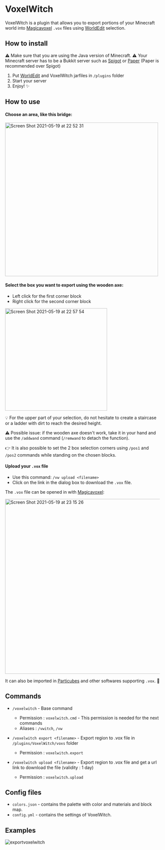 # VoxelWitch

VoxelWitch is a plugin that allows you to export portions of your Minecraft world into [Magicavoxel](https://ephtracy.github.io) `.vox` files using [WorldEdit](https://dev.bukkit.org/projects/worldedit) selection.

## How to install

⚠️ Make sure that you are using the Java version of Minecraft.
⚠️ Your Minecraft server has to be a Bukkit server such as [Spigot](https://spigotmc.org) or [Paper](https://papermc.io) (Paper is recommended over Spigot)

1. Put [WorldEdit](https://dev.bukkit.org/projects/worldedit/files) and VoxelWitch jarfiles in `/plugins` folder
2. Start your server
3. Enjoy! ✨

## How to use

#### Choose an area, like this bridge:

<img width="498" alt="Screen Shot 2021-05-19 at 22 52 31" src="https://user-images.githubusercontent.com/6775074/118882869-e9dc6c00-b8f4-11eb-9f59-eb42cdd861b4.png">

#### Select the box you want to export using the wooden axe:
  - Left click for the first corner block
  - Right click for the second corner block

<img width="332" alt="Screen Shot 2021-05-19 at 22 57 54" src="https://user-images.githubusercontent.com/6775074/118883592-b221f400-b8f5-11eb-82b6-f0a3aa41f779.png">

 💡 For the upper part of your selection, do not hesitate to create a staircase or a ladder with dirt to reach the desired height.
 
 ⚠️ Possible issue: if the wooden axe doesn't work, take it in your hand and use the `/addwand` command (`/remwand` to detach the function).

 👉 It is  also possible to set the 2 box selection corners using `/pos1` and `/pos2` commands while standing on the chosen blocks.

#### Upload your `.vox` file

- Use this command: `/vw upload <filename>`
- Click on the link in the dialog box to download the `.vox` file.
 
The `.vox` file can be opened in with [Magicavoxel](https://ephtracy.github.io):

<img width="567" alt="Screen Shot 2021-05-19 at 23 15 26" src="https://user-images.githubusercontent.com/6775074/118885504-278ec400-b8f8-11eb-967c-d96b74e4f1ce.png">

It can also be imported in [Particubes](https://particubes.com) and other softwares supporting `.vox`. 🙂

## Commands

* `/voxelwitch` - Base command

  * Permission : `voxelwitch.cmd` - This permission is needed for the next commands
  * Aliases : `/vwitch`, `/vw`

* `/voxelwitch export <filename>` - Export region to .vox file in `/plugins/VoxelWitch/voxs` folder

  * Permission : `voxelwitch.export`
      
* `/voxelwitch upload <filename>` - Export region to .vox file and get a url link to download the file (validity : 1 day)

  * Permission : `voxelwitch.upload`

## Config files

* `colors.json` - contains the palette with color and materials and block map.
* `config.yml`  - contains the settings of VoxelWitch.

## Examples

![exportvoxelwitch](https://user-images.githubusercontent.com/33163837/119567926-33bdca00-bdad-11eb-97e8-e84016cd0701.png)

